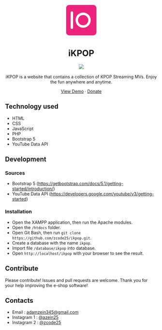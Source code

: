 <div align="center">
    <a href="https://ikpop.rf.gd">
        <img src="img/iKPOP.png" alt="iKPOP" width="100px" />
    </a>
    <h1 align="center">iKPOP</h1>
</div>

<div align="center">
    <a href="https://ikpop.rf.gd">
        <img src="https://img.shields.io/badge/version-iKPOP%20v3.1.0-EC227B"/>
    </a>
</div>

<div align="center">
    <p align="center">iKPOP is a website that contains a collection of KPOP Streaming MVs. Enjoy the fun anywhere and anytime.</p>
    <a href="https://ikpop.rf.gd">View Demo</a>
    ·
    <a href="https://saweria.co/azein25">Donate</a>
</div>

## Technology used
- HTML
- CSS
- JavaScript
- PHP
- Bootstrap 5
- YouTube Data API

## Development
### Sources
- Bootstrap 5 (https://getbootstrap.com/docs/5.1/getting-started/introduction/)
- YouTube Data API (https://developers.google.com/youtube/v3/getting-started)

### Installation
- Open the XAMPP application, then run the Apache modules.
- Open the `/htdocs` folder.
- Open Git Bash, then run `git clone https://github.com/zcode25/ikpop.git`.
- Create a database with the name `ikpop`.
- Import file `/database/ikpop` into database.
- Open `http://localhost/ikpop` with your browser to see the result.

## Contribute
Please contribute! Issues and pull requests are welcome. Thank you for your help improving the e-shop software!

## Contacts
-  Email : adamzein345@gmail.com
-  Instagram 1 : [@azein25](https://www.instagram.com/azein25/)
-  Instagram 2 : [@zcode25](https://www.instagram.com/zcode25/)
